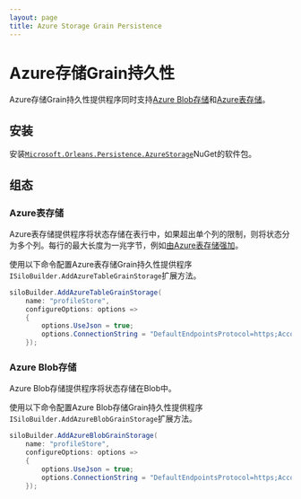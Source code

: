 ```yaml
---
layout: page
title: Azure Storage Grain Persistence
---
```


# Azure存储Grain持久性

Azure存储Grain持久性提供程序同时支持[Azure Blob存储](https://azure.microsoft.com/en-us/services/storage/blobs/)和[Azure表存储](https://azure.microsoft.com/en-us/services/storage/tables/)。

## 安装

安装[`Microsoft.Orleans.Persistence.AzureStorage`](https://www.nuget.org/packages/Microsoft.Orleans.Persistence.AzureStorage)NuGet的软件包。

## 组态

### Azure表存储

Azure表存储提供程序将状态存储在表行中，如果超出单个列的限制，则将状态分为多个列。每行的最大长度为一兆字节，例如[由Azure表存储强加](https://docs.microsoft.com/en-us/azure/storage/common/storage-scalability-targets#azure-table-storage-scale-targets)。

使用以下命令配置Azure表存储Grain持久性提供程序`ISiloBuilder.AddAzureTableGrainStorage`扩展方法。

```csharp
siloBuilder.AddAzureTableGrainStorage(
    name: "profileStore",
    configureOptions: options =>
    {
        options.UseJson = true;
        options.ConnectionString = "DefaultEndpointsProtocol=https;AccountName=data1;AccountKey=SOMETHING1";
    });
```

### Azure Blob存储

Azure Blob存储提供程序将状态存储在Blob中。

使用以下命令配置Azure Blob存储Grain持久性提供程序`ISiloBuilder.AddAzureBlobGrainStorage`扩展方法。

```csharp
siloBuilder.AddAzureBlobGrainStorage(
    name: "profileStore",
    configureOptions: options =>
    {
        options.UseJson = true;
        options.ConnectionString = "DefaultEndpointsProtocol=https;AccountName=data1;AccountKey=SOMETHING1";
    });
```
